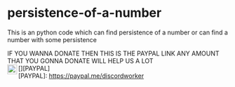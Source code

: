 # persistence-of-a-number
This is an python code which  can find persistence of a number or can find a number with some persistence

IF YOU WANNA DONATE THEN THIS  IS THE  PAYPAL LINK
ANY AMOUNT THAT YOU GONNA DONATE WILL HELP US A LOT
</br>
[<img align="left" alt="https://paypal.me/discordworker | Paypal" width="22px" src="https://www.flaticon.com/svg/static/icons/svg/888/888920.svg">][PAYPAL]
<br/>
[PAYPAL]: https://paypal.me/discordworker